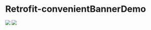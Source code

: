 # Retrofit-convenientBannerDemo
![](https://github.com/yvantsao/Retrofit-convenientBannerDemo/blob/master/screenshots/%E6%8D%95%E8%8E%B7.PNG)
![](https://github.com/yvantsao/Retrofit-convenientBannerDemo/blob/master/screenshots/S60616-155957.jpg)

